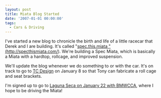 ```yaml
---
layout: post
title: Miata Blog Started
date: '2007-01-01 00:00:00'
tags:
  - Cars & Driving
---
```


I've started a new blog to chronicle the birth and life of a little racecar that Derek and I are building. It's called "<a href='http://specthismiata.com/'>spec.this.miata " (http://specthismiata.com/)</a>. We're building a Spec Miata, which is basically a Miata with a hardtop, rollcage, and improved suspension.

We'll update the blog whenever we do something to or with the car. It's on track to go to <a href='http://tcdesignfab.com/'>TC Design</a> on January 8 so that Tony can fabricate a roll cage and seat brackets.

I'm signed up to go to <a href='http://www.ggcbmwcca.org/index.php?module=calendar&calendar[view]=event&id=211'>Laguna Seca on January 22 with BMWCCA</a>, where I hope to be driving the Miata!
